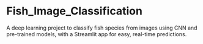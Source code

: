 # Fish_Image_Classification
A deep learning project to classify fish species from images using CNN and pre-trained models, with a Streamlit app for easy, real-time predictions.
